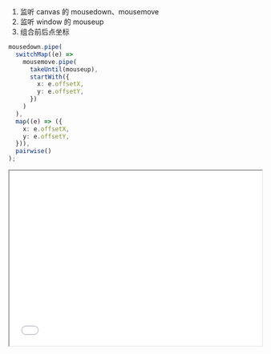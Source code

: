 1. 监听 canvas 的 mousedown、mousemove
2. 监听 window 的 mouseup
3. 组合前后点坐标

```ts
mousedown.pipe(
  switchMap((e) =>
    mousemove.pipe(
      takeUntil(mouseup),
      startWith({
        x: e.offsetX,
        y: e.offsetY,
      })
    )
  ),
  map((e) => ({
    x: e.offsetX,
    y: e.offsetY,
  })),
  pairwise()
);
```

<iframe src="./root/canvas/signature_demo.html" width="100%" height="350"></iframe>
